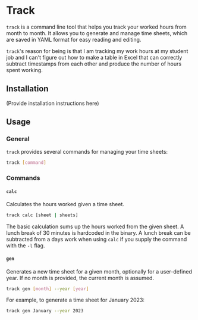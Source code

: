 # Track

`track` is a command line tool that helps you track your worked hours from month to month. It allows you to generate and manage time sheets, which are saved in YAML format for easy reading and editing.

`track`'s reason for being is that I am tracking my work hours at my student job and I can't figure out how to make a table in Excel that can correctly subtract timestamps from each other and produce the number of hours spent working. 

## Installation

(Provide installation instructions here)

## Usage

### General 

`track` provides several commands for managing your time sheets:

```bash
track [command]
```

### Commands

#### `calc`

Calculates the hours worked given a time sheet.

```bash
track calc [sheet | sheets]
```

The basic calculation sums up the hours worked from the given sheet. A lunch break of 30 minutes is hardcoded in the binary. A lunch break can be subtracted from a days work when using `calc` if you supply the command with the `-l` flag.

#### `gen`

Generates a new time sheet for a given month, optionally for a user-defined year. If no month is provided, the current month is assumed. 

```bash
track gen [month] --year [year]
```

For example, to generate a time sheet for January 2023:

```bash
track gen January --year 2023
```
